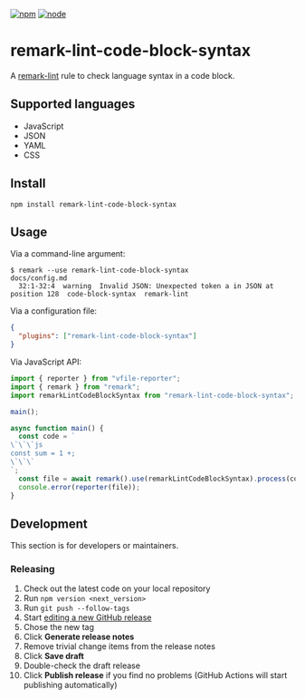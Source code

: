 [![npm](https://img.shields.io/npm/v/remark-lint-code-block-syntax?style=flat-square)](https://www.npmjs.com/package/remark-lint-code-block-syntax)
[![node](https://img.shields.io/node/v/remark-lint-code-block-syntax.svg?style=flat-square)](https://github.com/ybiquitous/remark-lint-code-block-syntax)

# remark-lint-code-block-syntax

A [remark-lint](https://github.com/remarkjs/remark-lint) rule to check language syntax in a code block.

## Supported languages

- JavaScript
- JSON
- YAML
- CSS

## Install

```shell
npm install remark-lint-code-block-syntax
```

## Usage

Via a command-line argument:

```sh-session
$ remark --use remark-lint-code-block-syntax
docs/config.md
  32:1-32:4  warning  Invalid JSON: Unexpected token a in JSON at position 128  code-block-syntax  remark-lint
```

Via a configuration file:

```json
{
  "plugins": ["remark-lint-code-block-syntax"]
}
```

Via JavaScript API:

```js
import { reporter } from "vfile-reporter";
import { remark } from "remark";
import remarkLintCodeBlockSyntax from "remark-lint-code-block-syntax";

main();

async function main() {
  const code = `
\`\`\`js
const sum = 1 +;
\`\`\`
`;
  const file = await remark().use(remarkLintCodeBlockSyntax).process(code);
  console.error(reporter(file));
}
```

## Development

This section is for developers or maintainers.

### Releasing

1. Check out the latest code on your local repository
2. Run `npm version <next_version>`
3. Run `git push --follow-tags`
4. Start [editing a new GitHub release](https://github.com/ybiquitous/remark-lint-code-block-syntax/releases/new)
5. Chose the new tag
6. Click **Generate release notes**
7. Remove trivial change items from the release notes
8. Click **Save draft**
9. Double-check the draft release
10. Click **Publish release** if you find no problems (GitHub Actions will start publishing automatically)

